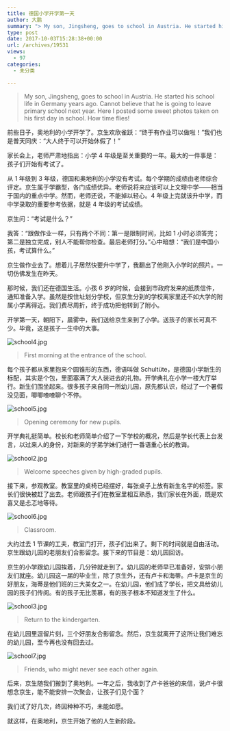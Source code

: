 ```yaml
---
title: 德国小学开学第一天
author: 大鹏
summary: "> My son, Jingsheng, goes to school in Austria. He started his school life in Germany years ago. Cannot believe that he is going to leave primary school next year. Here I posted some sweet photos taken on his first day in school. How time flies!"
type: post
date: 2017-10-03T15:28:38+00:00
url: /archives/19531
views:
  - 97
categories:
  - 未分类

---
```

> My son, Jingsheng, goes to school in Austria. He started his school life in Germany years ago. Cannot believe that he is going to leave primary school next year. Here I posted some sweet photos taken on his first day in school. How time flies!

前些日子，奥地利的小学开学了。京生欢欣雀跃：“终于有作业可以做啦！”我们也是普天同庆：“大人终于可以开始休假了！”

家长会上，老师严肃地指出：小学 4 年级是至关重要的一年。最大的一件事是：孩子们开始有考试了。

从 1 年级到 3 年级，德国和奥地利的小学没有考试。每个学期的成绩由老师综合评定。京生属于学霸型，各门成绩优异。老师说将来应该可以上文理中学——相当于国内的重点中学。然而，老师还说，不能掉以轻心。4 年级上完就该升中学，而中学录取的重要参考依据，就是 4 年级的考试成绩。

京生问：“考试是什么？”

我答：“跟做作业一样，只有两个不同：第一是限制时间，比如 1 小时必须答完；第二是独立完成，别人不能帮你检查。最后老师打分。”心中暗想：“我们是中国小孩，考试算什么。”

京生做作业去了。想着儿子居然快要升中学了，我翻出了他刚入小学时的照片。一切仿佛发生在昨天。

那时候，我们还在德国生活。小孩 6 岁的时候，会接到市政府发来的纸质信件，通知准备入学。虽然是按住址划分学校，但京生分到的学校离家里还不如大学的附属小学离得近。我们费尽周折，终于成功把他转到了附小。

开学第一天，朝阳下，晨雾中，我们送给京生来到了小学。送孩子的家长可真不少。毕竟，这是孩子一生中的大事。

![school4.jpg][1]

> First morning at the entrance of the school.

每个孩子都从家里抱来个圆锥形的东西，德语叫做 Schultüte，是德国小学新生的标配，其实是个包，里面塞满了大人装进去的礼物。开学典礼在小学一楼大厅举行。新生们围坐起来。很多孩子来自同一所幼儿园，原先都认识，经过了一个暑假没见面，唧唧喳喳聊个不停。

![school5.jpg][2]

> Opening ceremony for new pupils.

开学典礼挺简单。校长和老师简单介绍了一下学校的概况，然后是学长代表上台发言，以过来人的身份，对新来的学弟学妹们进行一番语重心长的教诲。

![school2.jpg][3]

> Welcome speeches given by high-graded pupils.

接下来，参观教室。教室里的桌椅已经摆好，每张桌子上放有新生名字的标签。家长们很快被赶了出去。老师跟孩子们在教室里相互熟悉，我们家长在外面，既是欢喜又是忐忑地等待。

![school6.jpg][4]

> Classroom.

大约过去 1 节课的工夫，教室门打开，孩子们出来了。剩下的时间就是自由活动。京生跟幼儿园的老朋友们合影留念。接下来的节目是：幼儿园回访。

京生的小学跟幼儿园挨着，几分钟就走到了。幼儿园的老师早已准备好，安排小朋友们就座。幼儿园这一届的毕业生，除了京生外，还有卢卡和海蒂。卢卡是京生的好朋友，海蒂是他们班的三大美女之一。在幼儿园，他们成了学长，把文具给幼儿园的孩子们传阅。有的孩子无比羡慕，有的孩子根本不知道发生了什么。

![school3.jpg][5]

> Return to the kindergarten.

在幼儿园里逗留片刻，三个好朋友合影留念。然后，京生就离开了这所让我们难忘的幼儿园，至今再也没有回去过。

![school7.jpg][6]

> Friends, who might never see each other again.

后来，京生随我们搬到了奥地利。一年之后，我收到了卢卡爸爸的来信，说卢卡很想念京生，能不能安排一次聚会，让孩子们见个面？

我们试了好几次，终因种种不巧，未能如愿。

就这样，在奥地利，京生开始了他的人生新阶段。

 [1]: https://steemitimages.com/DQmVKj2R9piEH4uR1YYxM669ZycEoQYSr2gCiwbDMwJq2pm/school4.jpg
 [2]: https://steemitimages.com/DQmRkDqcZvs4q3V7aC6FFQhczrg78LaWXv6SjBM2bx9G7vs/school5.jpg
 [3]: https://steemitimages.com/DQmTTvodFPtihcJ5egHa41h1BCJGg9a2tbXWPV6x5Y6v32H/school2.jpg
 [4]: https://steemitimages.com/DQmQRWRhhrEdN4ywbJbjhNzxcm1BftHUTCiBJ28veQA6AUj/school6.jpg
 [5]: https://steemitimages.com/DQmdLod7d6eFysf9noVZtLEPpQrdAduY6wYKBGMDjXZa1MJ/school3.jpg
 [6]: https://steemitimages.com/DQmQ39rLztaQNpMGxStf9vxJueNmxCQC4PFRrcyUG1Bhu4r/school7.jpg
